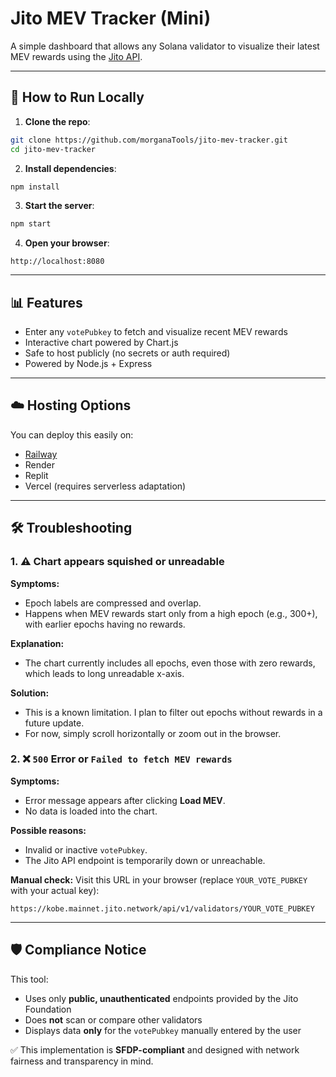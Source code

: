 # Jito MEV Tracker (Mini)

A simple dashboard that allows any Solana validator to visualize their latest MEV rewards using the [Jito API](https://stats.jito.wtf/).

---

## 🚀 How to Run Locally

1. **Clone the repo**:

```bash
git clone https://github.com/morganaTools/jito-mev-tracker.git
cd jito-mev-tracker
```

2. **Install dependencies**:

```bash
npm install
```

3. **Start the server**:

```bash
npm start
```

4. **Open your browser**:

```
http://localhost:8080
```

---

## 📊 Features

- Enter any `votePubkey` to fetch and visualize recent MEV rewards
- Interactive chart powered by Chart.js
- Safe to host publicly (no secrets or auth required)
- Powered by Node.js + Express

---

## ☁️ Hosting Options

You can deploy this easily on:
- [Railway](https://railway.app)
- Render
- Replit
- Vercel (requires serverless adaptation)

---

## 🛠 Troubleshooting

### 1. ⚠️ Chart appears squished or unreadable

**Symptoms:**
- Epoch labels are compressed and overlap.
- Happens when MEV rewards start only from a high epoch (e.g., 300+), with earlier epochs having no rewards.

**Explanation:**
- The chart currently includes all epochs, even those with zero rewards, which leads to long unreadable x-axis.

**Solution:**
- This is a known limitation. I plan to filter out epochs without rewards in a future update.
- For now, simply scroll horizontally or zoom out in the browser.


### 2. ❌ `500` Error or `Failed to fetch MEV rewards`

**Symptoms:**
- Error message appears after clicking **Load MEV**.
- No data is loaded into the chart.

**Possible reasons:**
- Invalid or inactive `votePubkey`.
- The Jito API endpoint is temporarily down or unreachable.

**Manual check:**
Visit this URL in your browser (replace `YOUR_VOTE_PUBKEY` with your actual key):
```
https://kobe.mainnet.jito.network/api/v1/validators/YOUR_VOTE_PUBKEY
```

---

## 🛡️ Compliance Notice

This tool:
- Uses only **public, unauthenticated** endpoints provided by the Jito Foundation
- Does **not** scan or compare other validators
- Displays data **only** for the `votePubkey` manually entered by the user

✅ This implementation is **SFDP-compliant** and designed with network fairness and transparency in mind.
